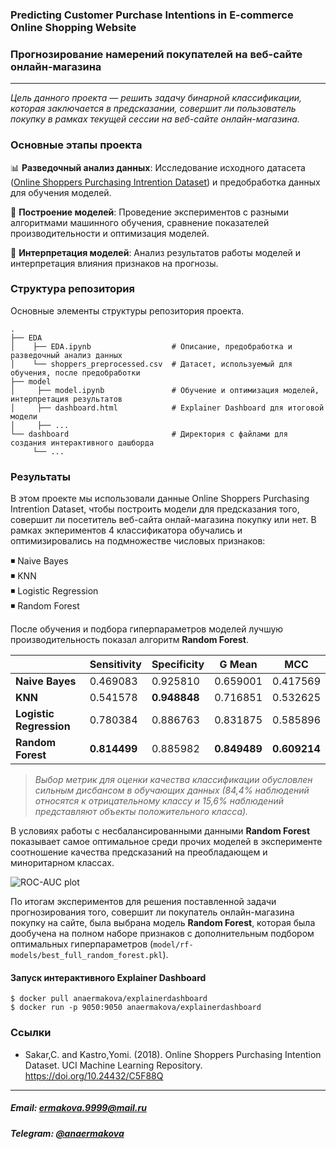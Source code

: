 ### Predicting Customer Purchase Intentions in E-commerce Online Shopping Website
### Прогнозирование намерений покупателей на веб-сайте онлайн-магазина
---
*Цель данного проекта — решить задачу бинарной классификации, которая заключается в предсказании, совершит ли пользователь покупку в рамках текущей сессии на веб-сайте онлайн-магазина.*
### Основные этапы проекта
📊 **Разведочный анализ данных**: Исследование исходного датасета ([Online Shoppers Purchasing Intrention Dataset](https://archive.ics.uci.edu/dataset/468/online+shoppers+purchasing+intention+dataset)) и предобработка данных для обучения моделей.

🤖 **Построение моделей**: Проведение экспериментов с разными алгоритмами машинного обучения, сравнение показателей производительности и оптимизация моделей.

🧐 **Интерпретация моделей**: Анализ результатов работы моделей и интерпретация влияния признаков на прогнозы.


### Структура репозитория
Основные элементы структуры репозитория проекта.
```
.
├── EDA
│    ├── EDA.ipynb                  # Описание, предобработка и разведочный анализ данных
│    └── shoppers_preprocessed.csv  # Датасет, используемый для обучения, после предобработки
├── model
│     ├── model.ipynb               # Обучение и оптимизация моделей, интерпретация результатов
│     ├── dashboard.html            # Explainer Dashboard для итоговой модели
│     ├── ...               
└── dashboard                       # Директория с файлами для создания интерактивного дашборда 
     └── ...
```
### Результаты
В этом проекте мы использовали данные Online Shoppers Purchasing Intrention Dataset, чтобы построить модели для предсказания того, совершит ли посетитель веб-сайта онлай-магазина покупку или нет. В рамках экпериментов 4 классификатора обучались и оптимизировались на подмножестве числовых признаков:

◾ Naive Bayes \
◾ KNN \
◾ Logistic Regression \
◾ Random Forest

После обучения и подбора гиперпараметров моделей лучшую производительность показал алгоритм **Random Forest**. 

|                         | Sensitivity     | Specificity     | G Mean       | MCC          |
|-------------------------|----------------|----------------|--------------|--------------|
| **Naive Bayes**         | 0.469083       | 0.925810       | 0.659001     | 0.417569     |
| **KNN**                 | 0.541578       | **0.948848**   | 0.716851     | 0.532625     |
| **Logistic Regression** | 0.780384       | 0.886763       | 0.831875     | 0.585896     |
| **Random Forest**       | **0.814499**   | 0.885982       | **0.849489** | **0.609214** |
> *Выбор метрик для оценки качества классификации обусловлен сильным дисбансом в обучающих данных (84,4% наблюдений относятся к отрицательному классу и 15,6% наблюдений представляют объекты положительного класса).*

В условиях работы с несбалансированными данными **Random Forest** показывает самое оптимальное среди прочих моделей в эксперименте соотношение качества предсказаний на преобладающем и миноритарном классах.

![ROC-AUC plot](https://raw.githubusercontent.com/ErmakovaAna/shoppers-intention-prediction/main/model/plots/roc-auc_opt.png)

По итогам экспериментов для решения поставленной задачи прогнозирования того, совершит ли покупатель онлайн-магазина покупку на сайте, была выбрана модель **Random Forest**, которая была дообучена на полном наборе признаков с дополнительным подбором оптимальных гиперпараметров (`model/rf-models/best_full_random_forest.pkl`).

#### Запуск интерактивного Explainer Dashboard
```shell
$ docker pull anaermakova/explainerdashboard
$ docker run -p 9050:9050 anaermakova/explainerdashboard
```

    
### Ссылки
- Sakar,C. and Kastro,Yomi. (2018). Online Shoppers Purchasing Intention Dataset. UCI Machine Learning Repository. https://doi.org/10.24432/C5F88Q
---


##### Email: ermakova.9999@mail.ru
##### Telegram: [@anaermakova](https://t.me/anaermakova)
